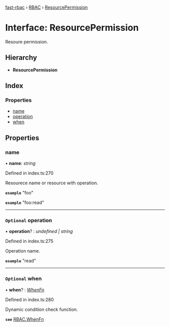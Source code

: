 [fast-rbac](../README.md) › [RBAC](../classes/rbac.md) › [ResourcePermission](rbac.resourcepermission.md)

# Interface: ResourcePermission

Resoure permission.

## Hierarchy

* **ResourcePermission**

## Index

### Properties

* [name](rbac.resourcepermission.md#name)
* [operation](rbac.resourcepermission.md#optional-operation)
* [when](rbac.resourcepermission.md#optional-when)

## Properties

###  name

• **name**: *string*

Defined in index.ts:270

Resourece name or resource with operation.

**`example`** "foo"

**`example`** "foo:read"

___

### `Optional` operation

• **operation**? : *undefined | string*

Defined in index.ts:275

Operation name.

**`example`** "read"

___

### `Optional` when

• **when**? : *[WhenFn](../classes/rbac.md#static-whenfn)*

Defined in index.ts:280

Dynamic condition check function.

**`see`** [RBAC.WhenFn](../classes/rbac.md#static-whenfn)
